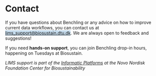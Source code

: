 # Contact

If you have questions about Benchling or any advice on how to improve current data workflows, you can contact us at <mark style="background-color: #C5DBEC;">[lims_support@biosustain.dtu.dk](mailto:lims_support@biosustain.dtu.dk)</mark>.
We are always open to feedback and suggestions!

If you need **hands-on support**, you can join Benchling drop-in hours, happening on Tuesdays at Biosustain.

*LIMS support is part of the [Informatic Platforms](https://www.biosustain.dtu.dk/technologies/informatics) at the Novo Nordisk Foundation Center for Biosustainability*
